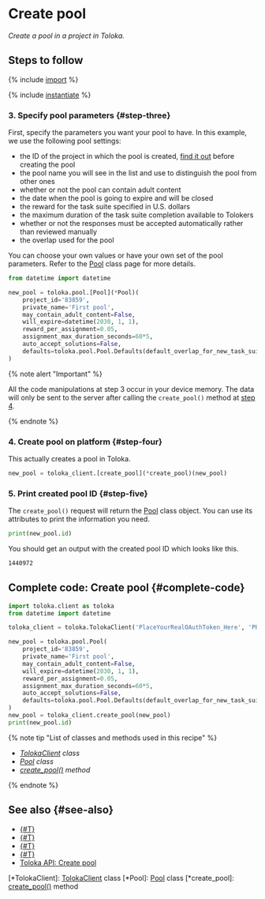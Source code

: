 # Create pool

_Create a pool in a project in Toloka._

## Steps to follow

{% include [import](../_includes/recipes/import.md) %}

{% include [instantiate](../_includes/recipes/instantiate.md) %}

### 3. Specify pool parameters {#step-three}

First, specify the parameters you want your pool to have. In this example, we use the following pool settings:

- the ID of the project in which the pool is created, [find it out](./get-projects.md) before creating the pool
- the pool name you will see in the list and use to distinguish the pool from other ones
- whether or not the pool can contain adult content
- the date when the pool is going to expire and will be closed
- the reward for the task suite specified in U.S. dollars
- the maximum duration of the task suite completion available to Tolokers
- whether or not the responses must be accepted automatically rather than reviewed manually
- the overlap used for the pool

You can choose your own values or have your own set of the pool parameters. Refer to the [Pool](../reference/toloka.client.pool.Pool.md) class page for more details.

```python
from datetime import datetime

new_pool = toloka.pool.[Pool](*Pool)(
    project_id='83859',
    private_name='First pool',
    may_contain_adult_content=False,
    will_expire=datetime(2030, 1, 1),
    reward_per_assignment=0.05,
    assignment_max_duration_seconds=60*5,
    auto_accept_solutions=False,
    defaults=toloka.pool.Pool.Defaults(default_overlap_for_new_task_suites=1)
)
```

{% note alert "Important" %}

All the code manipulations at step 3 occur in your device memory. The data will only be sent to the server after calling the `create_pool()` method at [step 4](#step-four).

{% endnote %}

### 4. Create pool on platform {#step-four}

This actually creates a pool in Toloka.

```python
new_pool = toloka_client.[create_pool](*create_pool)(new_pool)
```

### 5. Print created pool ID {#step-five}

The `create_pool()` request will return the [Pool](../reference/toloka.client.pool.Pool.md) class object. You can use its attributes to print the information you need.

```python
print(new_pool.id)
```

You should get an output with the created pool ID which looks like this.

```bash
1440972
```

## Complete code: Create pool {#complete-code}

```python
import toloka.client as toloka
from datetime import datetime

toloka_client = toloka.TolokaClient('PlaceYourRealOAuthToken_Here', 'PRODUCTION')

new_pool = toloka.pool.Pool(
    project_id='83859',
    private_name='First pool',
    may_contain_adult_content=False,
    will_expire=datetime(2030, 1, 1),
    reward_per_assignment=0.05,
    assignment_max_duration_seconds=60*5,
    auto_accept_solutions=False,
    defaults=toloka.pool.Pool.Defaults(default_overlap_for_new_task_suites=1)
)
new_pool = toloka_client.create_pool(new_pool)
print(new_pool.id)
```

{% note tip "List of classes and methods used in this recipe" %}

- _[TolokaClient](../reference/toloka.client.TolokaClient.md) class_
- _[Pool](../reference/toloka.client.pool.Pool.md) class_
- _[create_pool()](../reference/toloka.client.TolokaClient.create_pool.md) method_

{% endnote %}

## See also {#see-also}

- [{#T}](../../guide/concepts/overview.md)
- [{#T}](./learn-basics.md)
- [{#T}](./use-cases.md)
- [{#T}](./get-projects.md)
- [Toloka API: Create pool](https://toloka.ai/docs/api/api-reference/#post-/pools)

[*TolokaClient]: [TolokaClient](../reference/toloka.client.TolokaClient.md) class
[*Pool]: [Pool](../reference/toloka.client.pool.Pool.md) class
[*create_pool]: [create_pool()](../reference/toloka.client.TolokaClient.create_pool.md) method
